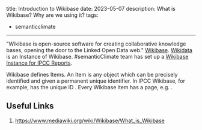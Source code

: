 title: Introduction to Wikibase
date: 2023-05-07
description: What is Wikibase? Why are we using it?
tags:
  - semanticclimate
---
"Wikibase is open-source software for creating collaborative knowledge bases, opening the door to the Linked Open Data web." [Wikibase](https://wikiba.se/). [Wikidata](https://wikidata.org/) is an Instance of Wikibase. #semanticClimate team has set up a [Wikibase Instance for IPCC Reports](https://kg-ipclimatec-reports.wikibase.cloud/wiki/Main_Page). 

Wikibase defines Items. An Item is any object which can be precisely identified and given a permanent unique identifier. In IPCC Wikibase, for example, has the unique ID . Every Wikibase item has a page, e.g. .




## Useful Links
1. https://www.mediawiki.org/wiki/Wikibase/What_is_Wikibase